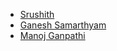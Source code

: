 * [Srushith](https://twitter.com/SrushithR)
* [Ganesh Samarthyam](https://twitter.com/GSamarthyam)
* [Manoj Ganpathi](https://in.linkedin.com/in/manojg)

